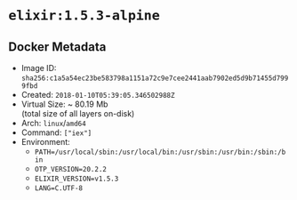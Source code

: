 # `elixir:1.5.3-alpine`

## Docker Metadata

- Image ID: `sha256:c1a5a54ec23be583798a1151a72c9e7cee2441aab7902ed5d9b71455d7999fbd`
- Created: `2018-01-10T05:39:05.346502988Z`
- Virtual Size: ~ 80.19 Mb  
  (total size of all layers on-disk)
- Arch: `linux`/`amd64`
- Command: `["iex"]`
- Environment:
  - `PATH=/usr/local/sbin:/usr/local/bin:/usr/sbin:/usr/bin:/sbin:/bin`
  - `OTP_VERSION=20.2.2`
  - `ELIXIR_VERSION=v1.5.3`
  - `LANG=C.UTF-8`
